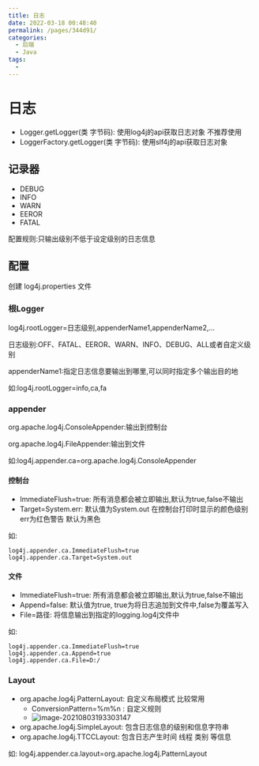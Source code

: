 ```yaml
---
title: 日志
date: 2022-03-18 00:48:40
permalink: /pages/344d91/
categories:
  - 后端
  - Java
tags:
  - 
---
```

# 日志

- Logger.getLogger(类 字节码):  使用log4j的api获取日志对象 不推荐使用
- LoggerFactory.getLogger(类 字节码): 使用slf4j的api获取日志对象

## 记录器

- DEBUG
- INFO
- WARN
- EEROR
- FATAL

配置规则:只输出级别不低于设定级别的日志信息

## 配置

创建 log4j.properties 文件

### 根Logger

log4j.rootLogger=日志级别,appenderName1,appenderName2,...

日志级别:OFF、FATAL、EEROR、WARN、INFO、DEBUG、ALL或者自定义级别

appenderName1:指定日志信息要输出到哪里,可以同时指定多个输出目的地

如:log4j.rootLogger=info,ca,fa

### appender

org.apache.log4j.ConsoleAppender:输出到控制台

org.apache.log4j.FileAppender:输出到文件

如:log4j.appender.ca=org.apache.log4j.ConsoleAppender



#### 控制台

- ImmediateFlush=true:  所有消息都会被立即输出,默认为true,false不输出
- Target=System.err:   默认值为System.out  在控制台打印时显示的颜色级别 err为红色警告 默认为黑色

如:

```properties
log4j.appender.ca.ImmediateFlush=true
log4j.appender.ca.Target=System.out
```



#### 文件

- ImmediateFlush=true:  所有消息都会被立即输出,默认为true,false不输出
- Append=false: 默认值为true, true为将日志追加到文件中,false为覆盖写入
- File=路径:  将信息输出到指定的logging.log4j文件中

如:

```properties
log4j.appender.ca.ImmediateFlush=true
log4j.appender.ca.Append=true
log4j.appender.ca.File=D:/
```



### Layout

- org.apache.log4j.PatternLayout:  自定义布局模式  比较常用
  - ConversionPattern=%m%n : 自定义规则
  - ![image-20210803193303147](https://gitee.com/Iekrwh/md-images/raw/master/images/image-20210803193303147.png)
- org.apache.log4j.SimpleLayout:   包含日志信息的级别和信息字符串
- org.apache.log4j.TTCCLayout:   包含日志产生时间 线程 类别 等信息

如:  log4j.appender.ca.layout=org.apache.log4j.PatternLayout

